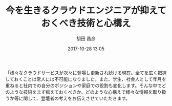﻿---
title: 今を生きるクラウドエンジニアが抑えておくべき技術と心構え
description: "今を生きるクラウドエンジニアが抑えておくべき技術と心構え"
date: 2017-10-28 13:05
sessionlevel: 50
author: 胡田 昌彦
category: sessions
---
「様々なクラウドサービスが次々に登場し更新され続ける現在。全てを広く把握しておくことは常人には不可能になりました。また、学生、社会人として年月を重ねると社内での自分のポジションや家庭での役割も変化します。そんな中でどのような技術をまず抑えておくべきか、どのような心構えで様々な情報を取り扱うか等に関して、登壇者の考えをお伝えさせていただきます。
